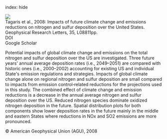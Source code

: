 index: hide

<div class="Citation">
    <div class="Citation-thumb CitationThumb-linked"  data-href="https://doi.org/10.1029/2008gl033477">
      <img src="https://static.claimspace.cloud/climate-study-static/refs/thumbs/6/Tagaris_et_al_2008-thumb.png" />
    </div>

  <div class="Citation-body">
    <div class="Citation-text">Tagaris et al., 2008: Impacts of future climate change and emissions reductions on nitrogen and sulfur deposition over the United States. <span class="Article-journal">Geophysical Research Letters, </span><span class="Article-volume">35, </span>L08811pp.</div>
    <div class="Citation-links">
      <div class="CitationLink" data-href="https://doi.org/10.1029/2008gl033477">
        <div class="CitationLink-icon CitationLink-Doi"></div>
        <div class="CitationLink-text">DOI</div>
      </div>
      <div class="CitationLink" data-href="https://scholar.google.com/scholar?q=10.1029/2008gl033477">
        <div class="CitationLink-icon CitationLink-Scholar"></div>
        <div class="CitationLink-text">Google Scholar</div>
      </div>
    </div>
  </div>
</div>

Potential impacts of global climate change and emissions on the total nitrogen and sulfur deposition over the US are investigated. Three future years' annual average deposition rates (i.e., 2049–2051) are compared with historic ones (i.e., 2000–2002) accounting for existing US and individual State's emission regulations and strategies. Impacts of global climate change alone on regional nitrogen and sulfur deposition are small compared to impacts from emission control‐related reductions for the projections used in this study. The combined effect of climate change and emission reductions is a decrease in the annual average nitrogen and sulfur deposition over the US. Reduced nitrogen species dominate oxidized nitrogen deposition in the future. Spatial distribution plots for both components show lower deposition rates in the future mainly in the middle and eastern States where reductions in NOx and SO2 emissions are more pronounced.

<div class="Citation-copy">
&copy; American Geophysical Union (AGU), 2008
</div>